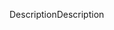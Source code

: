 <span data-ttu-id="a8185-101">Description</span><span class="sxs-lookup"><span data-stu-id="a8185-101">Description</span></span>
